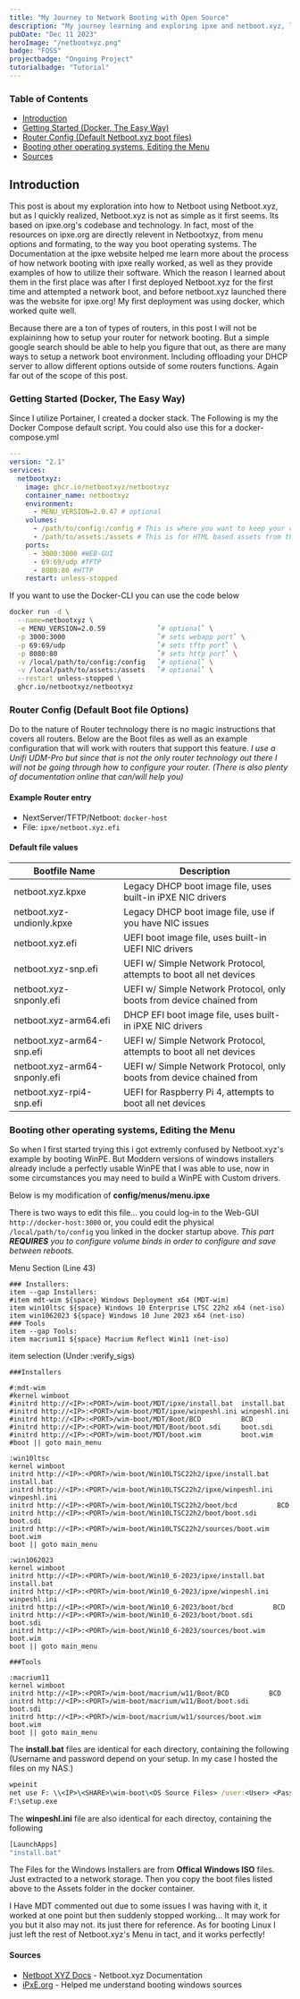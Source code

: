 ```yaml
---
title: "My Journey to Network Booting with Open Source"
description: "My journey learning and exploring ipxe and netboot.xyz, learning tips and tricks and how to boot windows and bootable images."
pubDate: "Dec 11 2023"
heroImage: "/netbootxyz.png"
badge: "FOSS"
projectbadge: "Ongoing Project"
tutorialbadge: "Tutorial"
---
```


### Table of Contents

- [Introduction](#introduction)  
- [Getting Started (Docker, The Easy Way)](#getting-started-docker-the-easy-way)  
- [Router Config (Default Netboot.xyz boot files)](#router-config-default-boot-file-options)  
- [Booting other operating systems, Editing the Menu](#booting-other-operating-systems-editing-the-menu)  
- [Sources](#sources)

## Introduction

This post is about my exploration into how to Netboot using Netboot.xyz, but as I quickly realized, Netboot.xyz is not as simple as it first seems.  Its based on ipxe.org's codebase and technology.  In fact, most of the resources on ipxe.org are directly relevent in Netbootxyz, from menu options and formating, to the way you boot operating systems.  The Documentation at the ipxe website helped me learn more about the process of how network booting with ipxe really worked, as well as they provide examples of how to utilize their software.  Which the reason I learned about them in the first place was after I first deployed Netboot.xyz for the first time and attempted a network boot, and before netboot.xyz launched there was the website for ipxe.org!  My first deployment was using docker, which worked quite well.

Because there are a ton of types of routers, in this post I will not be explaininng how to setup your router for network booting.  But a simple google search should be able to help you figure that out, as there are many ways to setup a network boot environment.  Including offloading your DHCP server to allow different options outside of some routers functions.  Again far out of the scope of this post.

### Getting Started (Docker, The Easy Way)

Since I utilize Portainer, I created a docker stack.  The Following is my the Docker Compose default script. You could also use this for a docker-compose.yml

```yaml
---
version: "2.1"
services:
  netbootxyz:
    image: ghcr.io/netbootxyz/netbootxyz
    container_name: netbootxyz
    environment:
      - MENU_VERSION=2.0.47 # optional
    volumes:
      - /path/to/config:/config # This is where you want to keep your configs, Highly recomended if you want to edit menus like I did.
      - /path/to/assets:/assets # This is for HTML based assets from the webserver hosted from port 8080
    ports:
      - 3000:3000 #WEB-GUI
      - 69:69/udp #TFTP
      - 8080:80 #HTTP
    restart: unless-stopped
```

If you want to use the Docker-CLI you can use the code below

```sh
docker run -d \
  --name=netbootxyz \
  -e MENU_VERSION=2.0.59             `# optional` \
  -p 3000:3000                       `# sets webapp port` \
  -p 69:69/udp                       `# sets tftp port` \
  -p 8080:80                         `# sets http port` \
  -v /local/path/to/config:/config   `# optional` \
  -v /local/path/to/assets:/assets   `# optional` \
  --restart unless-stopped \
  ghcr.io/netbootxyz/netbootxyz
  ```

### Router Config (Default Boot file Options)

Do to the nature of Router technology there is no magic instructions that covers all routers.  Below are the Boot files as well as an example configuration that will work with routers that support this feature. *I use a Unifi UDM-Pro but since that is not the only router technology out there I will not be going through how to configure your router. (There is also plenty of documentation online that can/will help you)*

#### Example Router entry

- NextServer/TFTP/Netboot: ```docker-host```
- File: ```ipxe/netboot.xyz.efi```

#### Default file values

| Bootfile Name | Description |
| ------------- | ----------- |
| netboot.xyz.kpxe | Legacy DHCP boot image file, uses built-in iPXE NIC drivers |
| netboot.xyz-undionly.kpxe | Legacy DHCP boot image file, use if you have NIC issues |
| netboot.xyz.efi | UEFI boot image file, uses built-in UEFI NIC drivers |
| netboot.xyz-snp.efi | UEFI w/ Simple Network Protocol, attempts to boot all net devices |
| netboot.xyz-snponly.efi | UEFI w/ Simple Network Protocol, only boots from device chained from |
| netboot.xyz-arm64.efi | DHCP EFI boot image file, uses built-in iPXE NIC drivers |
| netboot.xyz-arm64-snp.efi | UEFI w/ Simple Network Protocol, attempts to boot all net devices |
| netboot.xyz-arm64-snponly.efi | UEFI w/ Simple Network Protocol, only boots from device chained from |
| netboot.xyz-rpi4-snp.efi | UEFI for Raspberry Pi 4, attempts to boot all net devices |

### Booting other operating systems, Editing the Menu

So when I first started trying this i got extremly confused by Netboot.xyz's example by booting WinPE.  But Moddern versions of windows installers already include a perfectly usable WinPE that I was able to use, now in some circumstances you may need to build a WinPE with Custom drivers.

Below is my modification of **config/menus/menu.ipxe**

There is two ways to edit this file... you could log-in to the Web-GUI ```http://docker-host:3000``` or, you could edit the physical ```/local/path/to/config``` you linked in the docker startup above. *This part **REQUIRES** you to configure volume binds in order to configure and save between reboots.*

Menu Section (Line 43)

```plaintext
### Installers:
item --gap Installers:
#item mdt-wim ${space} Windows Deployment x64 (MDT-wim)
item win10ltsc ${space} Windows 10 Enterprise LTSC 22h2 x64 (net-iso)
item win1062023 ${space} Windows 10 June 2023 x64 (net-iso)
### Tools
item --gap Tools:
item macrium11 ${space} Macrium Reflect Win11 (net-iso)
```

item selection (Under :verify_sigs)

```plaintext
###Installers

#:mdt-wim
#kernel wimboot
#initrd http://<IP>:<PORT>/wim-boot/MDT/ipxe/install.bat  install.bat
#initrd http://<IP>:<PORT>/wim-boot/MDT/ipxe/winpeshl.ini winpeshl.ini
#initrd http://<IP>:<PORT>/wim-boot/MDT/Boot/BCD          BCD
#initrd http://<IP>:<PORT>/wim-boot/MDT/Boot/boot.sdi     boot.sdi
#initrd http://<IP>:<PORT>/wim-boot/MDT/boot.wim          boot.wim
#boot || goto main_menu

:win10ltsc
kernel wimboot
initrd http://<IP>:<PORT>/wim-boot/Win10LTSC22h2/ipxe/install.bat  install.bat
initrd http://<IP>:<PORT>/wim-boot/Win10LTSC22h2/ipxe/winpeshl.ini winpeshl.ini
initrd http://<IP>:<PORT>/wim-boot/Win10LTSC22h2/boot/bcd          BCD
initrd http://<IP>:<PORT>/wim-boot/Win10LTSC22h2/boot/boot.sdi     boot.sdi
initrd http://<IP>:<PORT>/wim-boot/Win10LTSC22h2/sources/boot.wim  boot.wim
boot || goto main_menu

:win1062023
kernel wimboot
initrd http://<IP>:<PORT>/wim-boot/Win10_6-2023/ipxe/install.bat  install.bat
initrd http://<IP>:<PORT>/wim-boot/Win10_6-2023/ipxe/winpeshl.ini winpeshl.ini
initrd http://<IP>:<PORT>/wim-boot/Win10_6-2023/boot/bcd          BCD
initrd http://<IP>:<PORT>/wim-boot/Win10_6-2023/boot/boot.sdi     boot.sdi
initrd http://<IP>:<PORT>/wim-boot/Win10_6-2023/sources/boot.wim  boot.wim
boot || goto main_menu

###Tools

:macrium11
kernel wimboot
initrd http://<IP>:<PORT>/wim-boot/macrium/w11/Boot/BCD          BCD
initrd http://<IP>:<PORT>/wim-boot/macrium/w11/Boot/boot.sdi     boot.sdi
initrd http://<IP>:<PORT>/wim-boot/macrium/w11/sources/boot.wim  boot.wim
boot || goto main_menu
```

The **install.bat** files are identical for each directory, containing the following (Username and password depend on your setup. In my case I hosted the files on my NAS.)

```bat
wpeinit
net use F: \\<IP>\<SHARE>\wim-boot\<OS Source Files> /user:<User> <Pass>
F:\setup.exe
```

The **winpeshl.ini** file are also identical for each directoy, containing the following

```bat
[LaunchApps]
"install.bat"
```

The Files for the Windows Installers are from **Offical Windows ISO** files.  Just extracted to a network storage. Then you copy the boot files listed above to the Assets folder in the docker container.

I Have MDT commented out due to some issues I was having with it, it worked at one point but then suddenly stopped working... It may work for you but it also may not.  its just there for reference.  As for booting Linux I just left the rest of Netboot.xyz's Menu in tact, and it works perfectly!

#### Sources

- [Netboot XYZ Docs](https://netboot.xyz/docs/) - Netboot.xyz Documentation
- [iPxE.org](https://ipxe.org/) - Helped me understand booting windows sources
